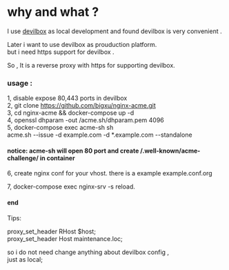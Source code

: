 # why and what ?

I use [devilbox](https://github.com/cytopia/devilbox)
as local development and found devilbox is very
convenient .

Later i want to use devilbox as prouduction platform.  
but i need https support for devilbox .

So , It is a reverse proxy with https for supporting devilbox.

### usage :

1, disable expose 80,443 ports in devilbox  
2, git clone https://github.com/bigxu/nginx-acme.git  
3, cd nginx-acme && docker-compose up -d  
4, openssl dhparam -out /acme.sh/dhparam.pem 4096  
5, docker-compose exec acme-sh sh  
acme.sh --issue -d example.com -d \*.example.com --standalone

#### notice: acme-sh will open 80 port and create /\.well-known/acme-challenge/ in container

6, create nginx conf for your vhost. there is a example
example.conf.org

7, docker-compose exec nginx-srv -s reload.

#### end

Tips:

proxy_set_header RHost $host;  
proxy_set_header Host maintenance.loc;

so i do not need change anything about devilbox config ,  
just as local;
